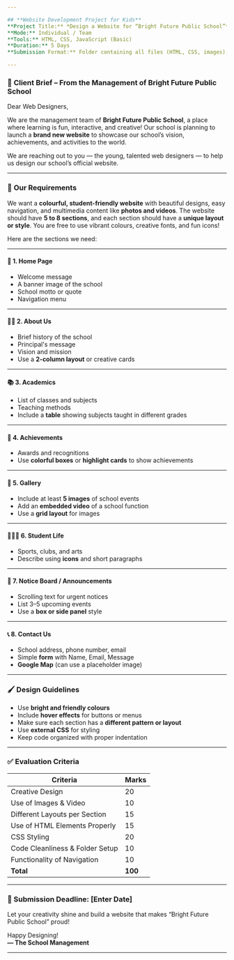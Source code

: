 ```yaml
---

## **Website Development Project for Kids**  
**Project Title:** *Design a Website for “Bright Future Public School”*  
**Mode:** Individual / Team  
**Tools:** HTML, CSS, JavaScript (Basic)  
**Duration:** 5 Days  
**Submission Format:** Folder containing all files (HTML, CSS, images), and working website.

---
```


### 📄 **Client Brief – From the Management of Bright Future Public School**

Dear Web Designers,

We are the management team of **Bright Future Public School**, a place where learning is fun, interactive, and creative! Our school is planning to launch a **brand new website** to showcase our school’s vision, achievements, and activities to the world.

We are reaching out to you — the young, talented web designers — to help us design our school’s official website.

---

### 🧾 **Our Requirements**

We want a **colourful, student-friendly website** with beautiful designs, easy navigation, and multimedia content like **photos and videos**. The website should have **5 to 8 sections**, and each section should have a **unique layout or style**. You are free to use vibrant colours, creative fonts, and fun icons!

Here are the sections we need:

---

#### 🏫 1. **Home Page**
- Welcome message
- A banner image of the school
- School motto or quote
- Navigation menu

---

#### 👩‍🏫 2. **About Us**
- Brief history of the school
- Principal's message
- Vision and mission
- Use a **2-column layout** or creative cards

---

#### 📚 3. **Academics**
- List of classes and subjects
- Teaching methods
- Include a **table** showing subjects taught in different grades

---

#### 🏅 4. **Achievements**
- Awards and recognitions
- Use **colorful boxes** or **highlight cards** to show achievements

---

#### 🎨 5. **Gallery**
- Include at least **5 images** of school events
- Add an **embedded video** of a school function
- Use a **grid layout** for images

---

#### 🧑‍🤝‍🧑 6. **Student Life**
- Sports, clubs, and arts
- Describe using **icons** and short paragraphs

---

#### 📢 7. **Notice Board / Announcements**
- Scrolling text for urgent notices
- List 3–5 upcoming events
- Use a **box or side panel** style

---

#### 📞 8. **Contact Us**
- School address, phone number, email
- Simple **form** with Name, Email, Message
- **Google Map** (can use a placeholder image)

---

### 🖌️ **Design Guidelines**
- Use **bright and friendly colours**
- Include **hover effects** for buttons or menus
- Make sure each section has a **different pattern or layout**
- Use **external CSS** for styling
- Keep code organized with proper indentation

---

### ✅ **Evaluation Criteria**
| Criteria                        | Marks |
|--------------------------------|-------|
| Creative Design                | 20    |
| Use of Images & Video          | 10    |
| Different Layouts per Section  | 15    |
| Use of HTML Elements Properly  | 15    |
| CSS Styling                    | 20    |
| Code Cleanliness & Folder Setup| 10    |
| Functionality of Navigation    | 10    |
| **Total**                      | **100**|

---

### 📅 Submission Deadline: [Enter Date]

Let your creativity shine and build a website that makes “Bright Future Public School” proud!

Happy Designing!  
**— The School Management**

---
